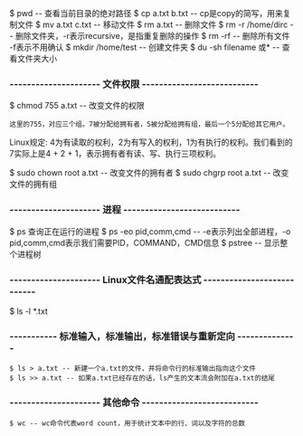$ pwd -- 查看当前目录的绝对路径
$ cp a.txt b.txt -- cp是copy的简写，用来复制文件
$ mv a.txt c.txt -- 移动文件
$ rm a.txt -- 删除文件
$ rm -r /home/dirc -- 删除文件夹，-r表示recursive，是指重复删除的操作
$ rm -rf -- 删除所有文件 -f表示不用确认
$ mkdir /home/test -- 创建文件夹
$ du -sh filename 或*  -- 查看文件夹大小

### --------------------- 文件权限 ---------------------------

$ chmod 755 a.txt -- 改变文件的权限

	这里的755，对应三个组。7被分配给拥有者，5被分配给拥有组，最后一个5分配给其它用户。

Linux规定: 
	4为有读取的权利，2为有写入的权利，1为有执行的权利。我们看到的7实际上是4 + 2 + 1，表示拥有者有读、写、执行三项权利。

$ sudo chown root a.txt -- 改变文件的拥有者
$ sudo chgrp root a.txt -- 改变文件的拥有组

### --------------------- 进程 ---------------------------

$ ps 查询正在运行的进程
$ ps -eo pid,comm,cmd -- -e表示列出全部进程，-o pid,comm,cmd表示我们需要PID，COMMAND，CMD信息
$ pstree -- 显示整个进程树

### --------------------- Linux文件名通配表达式 ---------------------------

$ ls -l *.txt
### ----------- 标准输入，标准输出，标准错误与重新定向 --------------
	$ ls > a.txt -- 新建一个a.txt的文件，并将命令行的标准输出指向这个文件
	$ ls >> a.txt -- 如果a.txt已经存在的话，ls产生的文本流会附加在a.txt的结尾
### --------------------- 其他命令 ---------------------------
	$ wc -- wc命令代表word count，用于统计文本中的行、词以及字符的总数
